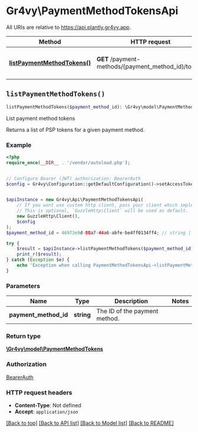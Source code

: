 # Gr4vy\PaymentMethodTokensApi

All URIs are relative to https://api.plantly.gr4vy.app.

Method | HTTP request | Description
------------- | ------------- | -------------
[**listPaymentMethodTokens()**](PaymentMethodTokensApi.md#listPaymentMethodTokens) | **GET** /payment-methods/{payment_method_id}/tokens | List payment method tokens


## `listPaymentMethodTokens()`

```php
listPaymentMethodTokens($payment_method_id): \Gr4vy\model\PaymentMethodTokens
```

List payment method tokens

Returns a list of PSP tokens for a given payment method.

### Example

```php
<?php
require_once(__DIR__ . '/vendor/autoload.php');


// Configure Bearer (JWT) authorization: BearerAuth
$config = Gr4vy\Configuration::getDefaultConfiguration()->setAccessToken('YOUR_ACCESS_TOKEN');


$apiInstance = new Gr4vy\Api\PaymentMethodTokensApi(
    // If you want use custom http client, pass your client which implements `GuzzleHttp\ClientInterface`.
    // This is optional, `GuzzleHttp\Client` will be used as default.
    new GuzzleHttp\Client(),
    $config
);
$payment_method_id = 46973e9d-88a7-44a6-abfe-be4ff0134ff4; // string | The ID of the payment method.

try {
    $result = $apiInstance->listPaymentMethodTokens($payment_method_id);
    print_r($result);
} catch (Exception $e) {
    echo 'Exception when calling PaymentMethodTokensApi->listPaymentMethodTokens: ', $e->getMessage(), PHP_EOL;
}
```

### Parameters

Name | Type | Description  | Notes
------------- | ------------- | ------------- | -------------
 **payment_method_id** | **string**| The ID of the payment method. |

### Return type

[**\Gr4vy\model\PaymentMethodTokens**](../Model/PaymentMethodTokens.md)

### Authorization

[BearerAuth](../../README.md#BearerAuth)

### HTTP request headers

- **Content-Type**: Not defined
- **Accept**: `application/json`

[[Back to top]](#) [[Back to API list]](../../README.md#endpoints)
[[Back to Model list]](../../README.md#models)
[[Back to README]](../../README.md)
